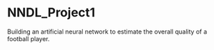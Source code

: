 # NNDL_Project1
Building an artificial neural network to estimate the overall quality of a football player.
